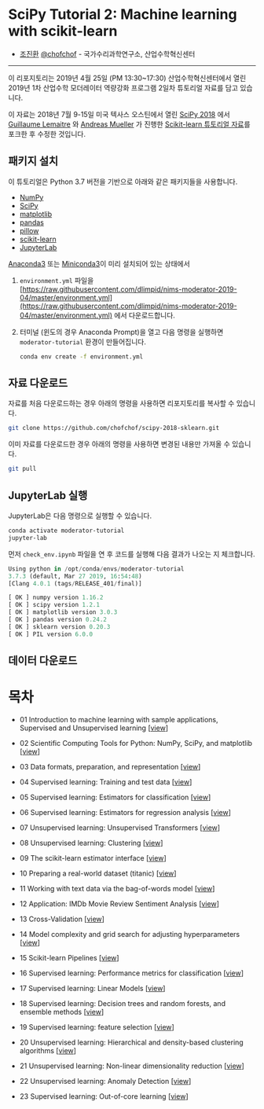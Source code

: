 SciPy Tutorial 2: Machine learning with scikit-learn
================================

- [조진환](https://chofchof.github.io/)  [@chofchof](https://github.com/chofchof) - 국가수리과학연구소, 산업수학혁신센터

----

이 리포지토리는 2019년 4월 25일 (PM 13:30~17:30) 산업수학혁신센터에서 열린 2019년 1차 산업수학 모더레이터 역량강화 프로그램 2일차 튜토리얼 자료를 담고 있습니다.

이 자료는 2018년 7월 9-15일 미국 텍사스 오스틴에서 열린 [SciPy 2018](http://scipy2018.scipy.org/) 에서 [Guillaume Lemaitre](https://glemaitre.github.io/) 와 [Andreas Mueller](http://amuller.github.io) 가 진행한 [Scikit-learn 튜토리얼 자료](https://github.com/amueller/scipy-2018-sklearn)를 포크한 후 수정한 것입니다.


패키지 설치
------------------

이 튜토리얼은 Python 3.7 버전을 기반으로 아래와 같은 패키지들을 사용합니다.

- [NumPy](http://www.numpy.org)
- [SciPy](http://www.scipy.org)
- [matplotlib](http://matplotlib.org)
- [pandas](http://pandas.pydata.org)
- [pillow](https://python-pillow.org)
- [scikit-learn](http://scikit-learn.org/stable/)
- [JupyterLab](https://jupyterlab.readthedocs.io)

[Anaconda3](https://www.anaconda.com/distribution/) 또는 [Miniconda3](https://repo.continuum.io/miniconda/)이 미리 설치되어 있는 상태에서

1. `environment.yml` 파일을 [https://raw.githubusercontent.com/dlimpid/nims-moderator-2019-04/master/environment.yml](https://raw.githubusercontent.com/dlimpid/nims-moderator-2019-04/master/environment.yml) 에서 다운로드합니다.
2. 터미널 (윈도의 경우 Anaconda Prompt)을 열고 다음 명령을 실행하면 `moderator-tutorial` 환경이 만들어집니다.

   ```bash
   conda env create -f environment.yml 
   ```

자료 다운로드
------------------

자료를 처음 다운로드하는 경우 아래의 명령을 사용하면 리포지토리를 복사할 수 있습니다.

```bash
git clone https://github.com/chofchof/scipy-2018-sklearn.git
```

이미 자료를 다운로드한 경우 아래의 명령을 사용하면 변경된 내용만 가져올 수 있습니다.

```bash
git pull
```

JupyterLab 실행
------------------

JupyterLab은 다음 명령으로 실행할 수 있습니다.

```bash
conda activate moderator-tutorial
jupyter-lab 
```

먼저 `check_env.ipynb` 파일을 연 후 코드를 실행해 다음 결과가 나오는 지 체크합니다.

```python
Using python in /opt/conda/envs/moderator-tutorial
3.7.3 (default, Mar 27 2019, 16:54:48) 
[Clang 4.0.1 (tags/RELEASE_401/final)]

[ OK ] numpy version 1.16.2
[ OK ] scipy version 1.2.1
[ OK ] matplotlib version 3.0.3
[ OK ] pandas version 0.24.2
[ OK ] sklearn version 0.20.3
[ OK ] PIL version 6.0.0
```

데이터 다운로드
--------------


목차
=======

- 01 Introduction to machine learning with sample applications, Supervised and Unsupervised learning [[view](notebooks/01.Introduction_to_Machine_Learning.ipynb)]
- 02 Scientific Computing Tools for Python: NumPy, SciPy, and matplotlib [[view](notebooks/02.Scientific_Computing_Tools_in_Python.ipynb)]
- 03 Data formats, preparation, and representation [[view](notebooks/03.Data_Representation_for_Machine_Learning.ipynb)]
- 04 Supervised learning: Training and test data [[view](notebooks/04.Training_and_Testing_Data.ipynb)]
- 05 Supervised learning: Estimators for classification [[view](notebooks/05.Supervised_Learning-Classification.ipynb)]
- 06 Supervised learning: Estimators for regression analysis [[view](notebooks/06.Supervised_Learning-Regression.ipynb)]
- 07 Unsupervised learning: Unsupervised Transformers [[view](notebooks/07.Unsupervised_Learning-Transformations_and_Dimensionality_Reduction.ipynb)]
- 08 Unsupervised learning: Clustering [[view](notebooks/08.Unsupervised_Learning-Clustering.ipynb)]
- 09 The scikit-learn estimator interface [[view](notebooks/09.Review_of_Scikit-learn_API.ipynb)]
- 10 Preparing a real-world dataset (titanic) [[view](notebooks/10.Case_Study-Titanic_Survival.ipynb)]
- 11 Working with text data via the bag-of-words model [[view](notebooks/11.Text_Feature_Extraction.ipynb)]
- 12 Application: IMDb Movie Review Sentiment Analysis [[view](notebooks/12.Case_Study-SMS_Spam_Detection.ipynb)]

- 13 Cross-Validation [[view](notebooks/13.Cross_Validation.ipynb)]
- 14 Model complexity and grid search for adjusting hyperparameters [[view](notebooks/14.Model_Complexity_and_GridSearchCV.ipynb)]
- 15 Scikit-learn Pipelines [[view](notebooks/15.Pipelining_Estimators.ipynb)]
- 16 Supervised learning: Performance metrics for classification [[view](notebooks/16.Performance_metrics_and_Model_Evaluation.ipynb)]
- 17 Supervised learning: Linear Models [[view](notebooks/17.In_Depth-Linear_Models.ipynb)]
- 18 Supervised learning: Decision trees and random forests, and ensemble methods [[view](notebooks/18.In_Depth-Trees_and_Forests.ipynb)]
- 19 Supervised learning: feature selection [[view](notebooks/19.Feature_Selection.ipynb)]
- 20 Unsupervised learning: Hierarchical and density-based clustering algorithms [[view](notebooks/20.Unsupervised_learning-Hierarchical_and_density-based_clustering_algorithms.ipynb)]
- 21 Unsupervised learning: Non-linear dimensionality reduction [[view](notebooks/21.Unsupervised_learning-Non-linear_dimensionality_reduction.ipynb)]
- 22 Unsupervised learning: Anomaly Detection [[view](notebooks/22.Unsupervised_learning-anomaly_detection.ipynb)]
- 23 Supervised learning: Out-of-core learning [[view](notebooks/23.Out-of-core_Learning_Large_Scale_Text_Classification.ipynb)]
